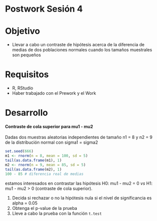 # Postwork Sesión 4

# Objetivo

- Llevar a cabo un contraste de hipótesis acerca de la diferencia de medias de dos poblaciones normales cuando los tamaños muestrales son pequeños

# Requisitos

- R, RStudio
- Haber trabajado con el Prework y el Work

# Desarrollo

#### Contraste de cola superior para mu1 - mu2

Dadas dos muestras aleatorias independientes de tamaño n1 = 8 y n2 = 9 de la distribución normal con sigma1 = sigma2

```R
set.seed(666)
m1 <- rnorm(n = 8, mean = 100, sd = 5)
tail(as.data.frame(m1), 1)
m2 <- rnorm(n = 9, mean = 85, sd = 5)
tail(as.data.frame(m2), 1)
100 - 85 # diferencia real de medias
```

estamos interesados en contrastar las hipótesis H0: mu1 - mu2 = 0 *vs* H1: mu1 - mu2 > 0 (contraste de cola superior).

1. Decida si rechazar o no la hipótesis nula si el nivel de significancia es alpha = 0.05
2. Obtenga el p-value de la prueba
3. Lleve a cabo la prueba con la función `t.test`
